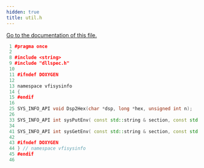 ```yaml
---
hidden: true
title: util.h
---
```


<a href="sys_2export_2sysinfo_2util_8h.md">Go to the documentation of this file.</a>

``` cpp
 1 #pragma once
 2 
 8 #include <string>
 9 #include "dllspec.h"
 10 
 11 #ifndef DOXYGEN
 12 
 13 namespace vfisysinfo
 14 {
 15 #endif
 16 
 25 SYS_INFO_API void Dsp2Hex(char *dsp, long *hex, unsigned int n);
 26 
 33 SYS_INFO_API int sysPutEnv( const std::string & section, const std::string & label, const std::string & value );
 34 
 41 SYS_INFO_API int sysGetEnv( const std::string & section, const std::string & label, std::string & value );
 42 
 43 #ifndef DOXYGEN
 44 } // namespace vfisysinfo
 45 #endif
 46 
```
